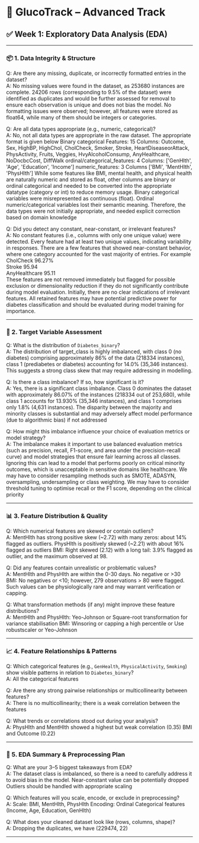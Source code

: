 # 🔴 GlucoTrack – Advanced Track

## ✅ Week 1: Exploratory Data Analysis (EDA)

---

### 📦 1. Data Integrity & Structure

Q: Are there any missing, duplicate, or incorrectly formatted entries in the dataset?  
A:  No missing values were found in the dataset, as 253680 instances are complete.
   24206 rows (corresponding to 9.5% of the dataset) were identified as duplicates and would be further assessed for removal to ensure each observation is          unique and does not bias the model.
   No formatting issues were observed; however, all features were stored as float64, while many of them should be integers or categories.

Q: Are all data types appropriate (e.g., numeric, categorical)?  
A:  No, not all data types are appropriate in the raw dataset. The appropriate format is given below
   Binary categorical Features: 15 Columns: Outcome, Sex, HighBP, HighChol, CholCheck, Smoker, Stroke, HeartDiseaseorAttack, PhysActivity, Fruits, Veggies, HvyAlcoholConsump, AnyHealthcare, NoDocbcCost, DiffWalk
   ordinal/categorical_features: 4 Columns: ['GenHlth', 'Age', 'Education', 'Income']
   numeric_features: 3 Columns ['BMI', 'MentHlth', 'PhysHlth']
   While some features like BMI, mental health, and physical health are naturally numeric and stored as float, other columns are binary or ordinal categorical and needed to be converted into the appropriate datatype (category or int) to reduce memory usage. 
   Binary categorical variables were misrepresented as continuous (float).
   Ordinal numeric/categorical variables lost their semantic meaning.
   Therefore, the data types were not initially appropriate, and needed explicit correction based on domain knowledge

Q: Did you detect any constant, near-constant, or irrelevant features?  
A:  No constant features (i.e., columns with only one unique value) were detected. Every feature had at least two unique values, indicating variability     in responses.
   There are a few features that showed near-constant behavior, where one category accounted for the vast majority of entries. For example
   CholCheck                   96.27%      
   Stroke                      95.94      
   AnyHealthcare               95.11      
These features are not removed immediately but flagged for possible exclusion or dimensionality reduction if they do not significantly contribute during model evaluation.
Initially, there are no clear indications of irrelevant features. All retained features may have potential predictive power for diabetes classification and should be evaluated during model training for importance.

---

### 🎯 2. Target Variable Assessment

Q: What is the distribution of `Diabetes_binary`?  
A:  The distribution of target_class is highly imbalanced, with class 0 (no diabetes) comprising approximately 86% of the data (218334 instances), class 1 (prediabetes or diabetes) accounting for 14.0% (35,346 instances). This suggests a strong class skew that may require addressing in modelling.

Q: Is there a class imbalance? If so, how significant is it?  
A:  Yes, there is a significant class imbalance. Class 0 dominates the dataset with approximately 86.07% of the instances (218334 out of 253,680), while class 1 accounts for 13.930% (35,346 instances), and class 1 comprises only 1.8% (4,631 instances). The disparity between the majority and minority classes is substantial and may adversely affect model performance (due to algorithmic bias) if not addressed

Q: How might this imbalance influence your choice of evaluation metrics or model strategy?  
A:  The imbalance makes it important to use balanced evaluation metrics (such as precision, recall, F1-score, and area under the precision-recall curve) and model strategies that ensure fair learning across all classes. Ignoring this can lead to a model that performs poorly on critical minority outcomes, which is unacceptable in sensitive domains like healthcare.
We may have to consider resampling methods such as SMOTE, ADASYN, oversampling, undersampling or class weighting.
We may have to consider threshold tuning to optimise recall or the F1 score, depending on the clinical priority

---

### 📊 3. Feature Distribution & Quality

Q: Which numerical features are skewed or contain outliers?  
A:  MentHlth has strong positive skew (~2.72) with many zeros: about 14% flagged as outliers.
    PhysHlth is positively skewed (~2.21) with about 16% flagged as outliers
    BMI: Right skewed (2.12) with a long tail: 3.9% flagged as outlier, and the maximum observed at 98.

Q: Did any features contain unrealistic or problematic values?  
A:  MentHlth and PhysHlth are within the 0-30 days. No negative or >30
    BMI: No negatives or <10; however, 279 observations > 80 were flagged. Such values can be physiologically rare and may warrant verification or          capping.

Q: What transformation methods (if any) might improve these feature distributions?  
A:  MentHlth and PhysHlth: Yeo-Johnson or Square-root transformation for variance stabilisation
    BMI: Winsoring or capping a high percentile or Use robustscaler or Yeo-Johnson 

---

### 📈 4. Feature Relationships & Patterns

Q: Which categorical features (e.g., `GenHealth`, `PhysicalActivity`, `Smoking`) show visible patterns in relation to `Diabetes_binary`?  
A:  All the categorical features 

Q: Are there any strong pairwise relationships or multicollinearity between features?  
A:  There is no multicollinearity; there is a weak correlation between the features

Q: What trends or correlations stood out during your analysis?  
A:  PhysHlth and MentHlth showed a highest but weak correlation (0.35)
    BMI and Outcome (0.22)

---

### 🧰 5. EDA Summary & Preprocessing Plan

Q: What are your 3–5 biggest takeaways from EDA?  
A:  The dataset class is imbalanced, so there is a need to carefully address it to avoid bias in the model.
    Near-constant value can be potentially dropped
    Outliers should be handled with appropriate scaling

Q: Which features will you scale, encode, or exclude in preprocessing?  
A:  Scale: BMI, MentHlth, PhysHlth
Encoding: Ordinal Categorical features (Income, Age, Education, GenHlth)

Q: What does your cleaned dataset look like (rows, columns, shape)?  
A:  Dropping the duplicates, we have (229474, 22)

---
